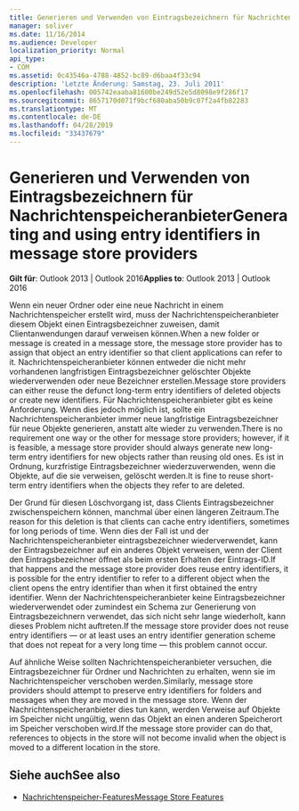 ```yaml
---
title: Generieren und Verwenden von Eintragsbezeichnern für Nachrichtenspeicheranbieter
manager: soliver
ms.date: 11/16/2014
ms.audience: Developer
localization_priority: Normal
api_type:
- COM
ms.assetid: 0c43546a-4788-4852-bc89-d6baa4f33c94
description: 'Letzte Änderung: Samstag, 23. Juli 2011'
ms.openlocfilehash: 005742eaaba81600be249d52e5d8098e9f286f17
ms.sourcegitcommit: 8657170d071f9bcf680aba50b9c07f2a4fb82283
ms.translationtype: MT
ms.contentlocale: de-DE
ms.lasthandoff: 04/28/2019
ms.locfileid: "33437679"
---
```

# <a name="generating-and-using-entry-identifiers-in-message-store-providers"></a><span data-ttu-id="f63fc-103">Generieren und Verwenden von Eintragsbezeichnern für Nachrichtenspeicheranbieter</span><span class="sxs-lookup"><span data-stu-id="f63fc-103">Generating and using entry identifiers in message store providers</span></span>

<span data-ttu-id="f63fc-104">**Gilt für**: Outlook 2013 | Outlook 2016</span><span class="sxs-lookup"><span data-stu-id="f63fc-104">**Applies to**: Outlook 2013 | Outlook 2016</span></span> 
  
<span data-ttu-id="f63fc-105">Wenn ein neuer Ordner oder eine neue Nachricht in einem Nachrichtenspeicher erstellt wird, muss der Nachrichtenspeicheranbieter diesem Objekt einen Eintragsbezeichner zuweisen, damit Clientanwendungen darauf verweisen können.</span><span class="sxs-lookup"><span data-stu-id="f63fc-105">When a new folder or message is created in a message store, the message store provider has to assign that object an entry identifier so that client applications can refer to it.</span></span> <span data-ttu-id="f63fc-106">Nachrichtenspeicheranbieter können entweder die nicht mehr vorhandenen langfristigen Eintragsbezeichner gelöschter Objekte wiederverwenden oder neue Bezeichner erstellen.</span><span class="sxs-lookup"><span data-stu-id="f63fc-106">Message store providers can either reuse the defunct long-term entry identifiers of deleted objects or create new identifiers.</span></span> <span data-ttu-id="f63fc-107">Für Nachrichtenspeicheranbieter gibt es keine Anforderung. Wenn dies jedoch möglich ist, sollte ein Nachrichtenspeicheranbieter immer neue langfristige Eintragsbezeichner für neue Objekte generieren, anstatt alte wieder zu verwenden.</span><span class="sxs-lookup"><span data-stu-id="f63fc-107">There is no requirement one way or the other for message store providers; however, if it is feasible, a message store provider should always generate new long-term entry identifiers for new objects rather than reusing old ones.</span></span> <span data-ttu-id="f63fc-108">Es ist in Ordnung, kurzfristige Eintragsbezeichner wiederzuverwenden, wenn die Objekte, auf die sie verweisen, gelöscht werden.</span><span class="sxs-lookup"><span data-stu-id="f63fc-108">It is fine to reuse short-term entry identifiers when the objects they refer to are deleted.</span></span>
  
<span data-ttu-id="f63fc-109">Der Grund für diesen Löschvorgang ist, dass Clients Eintragsbezeichner zwischenspeichern können, manchmal über einen längeren Zeitraum.</span><span class="sxs-lookup"><span data-stu-id="f63fc-109">The reason for this deletion is that clients can cache entry identifiers, sometimes for long periods of time.</span></span> <span data-ttu-id="f63fc-110">Wenn dies der Fall ist und der Nachrichtenspeicheranbieter eintragsbezeichner wiederverwendet, kann der Eintragsbezeichner auf ein anderes Objekt verweisen, wenn der Client den Eintragsbezeichner öffnet als beim ersten Erhalten der Eintrags-ID.</span><span class="sxs-lookup"><span data-stu-id="f63fc-110">If that happens and the message store provider does reuse entry identifiers, it is possible for the entry identifier to refer to a different object when the client opens the entry identifier than when it first obtained the entry identifier.</span></span> <span data-ttu-id="f63fc-111">Wenn der Nachrichtenspeicheranbieter keine Eintragsbezeichner wiederverwendet oder zumindest ein Schema zur Generierung von Eintragsbezeichnern verwendet, das sich nicht sehr lange wiederholt, kann dieses Problem nicht auftreten.</span><span class="sxs-lookup"><span data-stu-id="f63fc-111">If the message store provider does not reuse entry identifiers — or at least uses an entry identifier generation scheme that does not repeat for a very long time — this problem cannot occur.</span></span>
  
<span data-ttu-id="f63fc-112">Auf ähnliche Weise sollten Nachrichtenspeicheranbieter versuchen, die Eintragsbezeichner für Ordner und Nachrichten zu erhalten, wenn sie im Nachrichtenspeicher verschoben werden.</span><span class="sxs-lookup"><span data-stu-id="f63fc-112">Similarly, message store providers should attempt to preserve entry identifiers for folders and messages when they are moved in the message store.</span></span> <span data-ttu-id="f63fc-113">Wenn der Nachrichtenspeicheranbieter dies tun kann, werden Verweise auf Objekte im Speicher nicht ungültig, wenn das Objekt an einen anderen Speicherort im Speicher verschoben wird.</span><span class="sxs-lookup"><span data-stu-id="f63fc-113">If the message store provider can do that, references to objects in the store will not become invalid when the object is moved to a different location in the store.</span></span>
  
## <a name="see-also"></a><span data-ttu-id="f63fc-114">Siehe auch</span><span class="sxs-lookup"><span data-stu-id="f63fc-114">See also</span></span>

- [<span data-ttu-id="f63fc-115">Nachrichtenspeicher-Features</span><span class="sxs-lookup"><span data-stu-id="f63fc-115">Message Store Features</span></span>](message-store-features.md)


